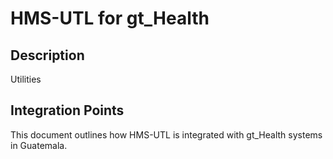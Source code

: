 # HMS-UTL for gt_Health

## Description

Utilities

## Integration Points

This document outlines how HMS-UTL is integrated with gt_Health systems in Guatemala.

